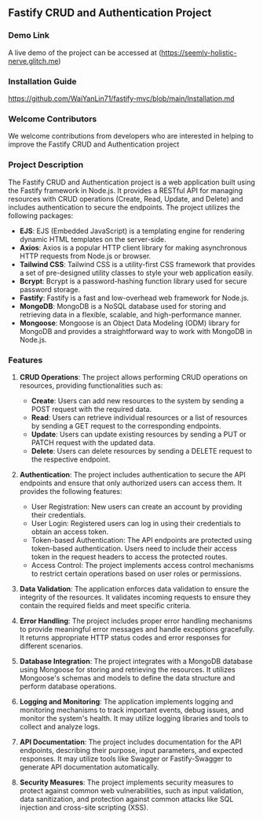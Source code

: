 ## Fastify CRUD and Authentication Project

### Demo Link

A live demo of the project can be accessed at (https://seemly-holistic-nerve.glitch.me)

### Installation Guide

https://github.com/WaiYanLin71/fastify-mvc/blob/main/Installation.md

### Welcome Contributors

We welcome contributions from developers who are interested in helping to improve the Fastify CRUD and Authentication project

### Project Description

The Fastify CRUD and Authentication project is a web application built using the Fastify framework in Node.js. It provides a RESTful API for managing resources with CRUD operations (Create, Read, Update, and Delete) and includes authentication to secure the endpoints. The project utilizes the following packages:

- **EJS**: EJS (Embedded JavaScript) is a templating engine for rendering dynamic HTML templates on the server-side.
- **Axios**: Axios is a popular HTTP client library for making asynchronous HTTP requests from Node.js or browser.
- **Tailwind CSS**: Tailwind CSS is a utility-first CSS framework that provides a set of pre-designed utility classes to style your web application easily.
- **Bcrypt**: Bcrypt is a password-hashing function library used for secure password storage.
- **Fastify**: Fastify is a fast and low-overhead web framework for Node.js.
- **MongoDB**: MongoDB is a NoSQL database used for storing and retrieving data in a flexible, scalable, and high-performance manner.
- **Mongoose**: Mongoose is an Object Data Modeling (ODM) library for MongoDB and provides a straightforward way to work with MongoDB in Node.js.

### Features

1. **CRUD Operations**: The project allows performing CRUD operations on resources, providing functionalities such as:

   - **Create**: Users can add new resources to the system by sending a POST request with the required data.
   - **Read**: Users can retrieve individual resources or a list of resources by sending a GET request to the corresponding endpoints.
   - **Update**: Users can update existing resources by sending a PUT or PATCH request with the updated data.
   - **Delete**: Users can delete resources by sending a DELETE request to the respective endpoint.

2. **Authentication**: The project includes authentication to secure the API endpoints and ensure that only authorized users can access them. It provides the following features:

   - User Registration: New users can create an account by providing their credentials.
   - User Login: Registered users can log in using their credentials to obtain an access token.
   - Token-based Authentication: The API endpoints are protected using token-based authentication. Users need to include their access token in the request headers to access the protected routes.
   - Access Control: The project implements access control mechanisms to restrict certain operations based on user roles or permissions.

3. **Data Validation**: The application enforces data validation to ensure the integrity of the resources. It validates incoming requests to ensure they contain the required fields and meet specific criteria.

4. **Error Handling**: The project includes proper error handling mechanisms to provide meaningful error messages and handle exceptions gracefully. It returns appropriate HTTP status codes and error responses for different scenarios.

5. **Database Integration**: The project integrates with a MongoDB database using Mongoose for storing and retrieving the resources. It utilizes Mongoose's schemas and models to define the data structure and perform database operations.

6. **Logging and Monitoring**: The application implements logging and monitoring mechanisms to track important events, debug issues, and monitor the system's health. It may utilize logging libraries and tools to collect and analyze logs.

7. **API Documentation**: The project includes documentation for the API endpoints, describing their purpose, input parameters, and expected responses. It may utilize tools like Swagger or Fastify-Swagger to generate API documentation automatically.

8. **Security Measures**: The project implements security measures to protect against common web vulnerabilities, such as input validation, data sanitization, and protection against common attacks like SQL injection and cross-site scripting (XSS).
